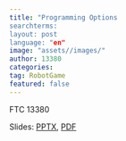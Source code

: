 ```yaml
---
title: "Programming Options
searchterms:
layout: post
language: "en"
image: "assets//images/"
author: 13380
categories:
tag: RobotGame
featured: false
---
```

FTC 13380<br>

Slides:
 <a href="/translations/en-us/Robot/ProgrammingOptions.pptx">PPTX</a>,
 <a href="/translations/en-us/Robot/ProgrammingOptions.pdf">PDF</a>

